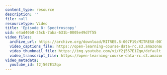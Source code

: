 ```yaml
---
content_type: resource
description: ''
file: null
resourcetype: Video
title: 'Episode 8: Spectroscopy'
uid: e4ad40b0-25cb-7aba-631b-0005e49d7f55
video_files:
  archive_url: https://archive.org/download/MITRES.8-007F19/MITRES8-007F19_ep08_300k.mp4
  video_captions_file: https://open-learning-course-data-rc.s3.amazonaws.com/res-8-007-cosmic-origin-of-the-chemical-elements-fall-2019/0f5e2aae55c05bfe851bc512d392e583_f2j567E1Zqo.vtt
  video_thumbnail_file: https://img.youtube.com/vi/f2j567E1Zqo/default.jpg
  video_transcript_file: https://open-learning-course-data-rc.s3.amazonaws.com/res-8-007-cosmic-origin-of-the-chemical-elements-fall-2019/fdd1ca0e34689fb33b883e07e8103e96_f2j567E1Zqo.pdf
video_metadata:
  youtube_id: f2j567E1Zqo
---
```

